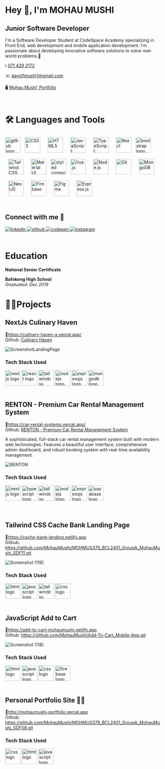 # Hey 👋, I'm MOHAU MUSHI

## Junior Software Developer

I'm a Software Developer Student at CodeSpace Academy specializing in Front End, web development and mobile application development. I'm passionate about developing innovative software solutions to solve real-world problems.🚀


📞 <a  target="_blank" href="tel:+27714292172">071 429 2172</a>  <br>

✉️ <a  target="_blank" href="mailto:david1mushi1@gmail.com">david1mushi1@gmail.com</a> <br>

🖥️ <a  target="_blank" href="https://mohaumushiportfolio.vercel.app/">Mohau Mushi' Portfolio</a> 

<br>

# 🛠️ Languages and Tools
<div align="left"> 
<img src="https://skillicons.dev/icons?i=github" height="50" alt="github logo"  />
<a href="https://www.w3schools.com/css/" target="_blank"><img style="margin: 10px" src="https://profilinator.rishav.dev/skills-assets/css3-original-wordmark.svg" alt="CSS3" height="50" /></a>  
<a href="https://en.wikipedia.org/wiki/HTML5" target="_blank"><img style="margin: 10px" src="https://profilinator.rishav.dev/skills-assets/html5-original-wordmark.svg" alt="HTML5" height="50" /></a>  
<a href="https://www.javascript.com/" target="_blank"><img style="margin: 10px" src="https://profilinator.rishav.dev/skills-assets/javascript-original.svg" alt="JavaScript" height="50" /></a>  
<a href="https://www.typescriptlang.org/" target="_blank"><img style="margin: 10px" src="https://profilinator.rishav.dev/skills-assets/typescript-original.svg" alt="TypeScript" height="50" /></a>  
<a href="https://reactjs.org/" target="_blank"><img style="margin: 10px" src="https://profilinator.rishav.dev/skills-assets/react-original-wordmark.svg" alt="React" height="50" /></a>  
<a href="https://getbootstrap.com/docs/3.4/javascript/" target="_blank"><img src="https://skillicons.dev/icons?i=bootstrap" height="50" alt="bootstrap logo"></a>  
<a href="https://www.tailwindcss.com/" target="_blank"><img style="margin: 10px" src="https://profilinator.rishav.dev/skills-assets/tailwindcss.svg" alt="Tailwind CSS" height="50" /></a>  
<a href="https://mui.com/" target="_blank"><img style="margin: 10px" src="https://profilinator.rishav.dev/skills-assets/mui.png" alt="Material UI" height="50" /></a>  
<a href="https://styled-components.com/" target="_blank"><img src="https://skillicons.dev/icons?i=styledcomponents" height="50" alt="styled components logo"></a>  
<a href="https://vuejs.org/" target="_blank"><img style="margin: 10px" src="https://profilinator.rishav.dev/skills-assets/vuejs-original-wordmark.svg" alt="Vue.js" height="50" /></a>  
<a href="https://nodejs.org/" target="_blank"><img style="margin: 10px" src="https://profilinator.rishav.dev/skills-assets/nodejs-original-wordmark.svg" alt="Node.js" height="50" /></a>  
<a href="https://github.com/" target="_blank"><img style="margin: 10px" src="https://profilinator.rishav.dev/skills-assets/git-scm-icon.svg" alt="Git" height="50" /></a>  
<a href="https://www.mongodb.com/" target="_blank"><img style="margin: 10px" src="https://profilinator.rishav.dev/skills-assets/mongodb-original-wordmark.svg" alt="MongoDB" height="50" /></a>  
<a href="https://nextjs.org/" target="_blank"><img style="margin: 10px" src="https://profilinator.rishav.dev/skills-assets/nextjs.png" alt="NextJS" height="50" /></a>  
<a href="https://firebase.google.com/" target="_blank"><img style="margin: 10px" src="https://profilinator.rishav.dev/skills-assets/firebase.png" alt="Firebase" height="50" /></a>  
<a href="https://www.figma.com/" target="_blank"><img style="margin: 10px" src="https://profilinator.rishav.dev/skills-assets/figma-icon.svg" alt="Figma" height="50" /></a>  
<a href="https://expressjs.com/" target="_blank"><img style="margin: 10px" src="https://profilinator.rishav.dev/skills-assets/express-original-wordmark.svg" alt="Express.js" height="50" /></a>  
</div>
<!-- <div align="left"> 
<img src="https://skillicons.dev/icons?i=css" height="50"" alt="css logo"  />
<img src="https://skillicons.dev/icons?i=html" height="50" alt="html logo"  />
<img src="https://skillicons.dev/icons?i=javascript" height="50" alt="javascript logo"  />
<img src="https://skillicons.dev/icons?i=typescript" height="50" alt="typescript logo"  />
<img src="https://skillicons.dev/icons?i=react" height="50" alt="react logo">
<img src="https://skillicons.dev/icons?i=bootstrap" height="50" alt="bootstrap logo">
<img src="https://skillicons.dev/icons?i=tailwind" height="50" alt="tailwindcss logo">
<img src="https://skillicons.dev/icons?i=mui" height="50" alt="mui logo">
<img src="https://skillicons.dev/icons?i=styledcomponents" height="50" alt="styled components logo">
<img src="https://skillicons.dev/icons?i=vue" height="50" alt="vuejs logo">
<img src="https://skillicons.dev/icons?i=nodejs" height="50" alt="nodejs logo">
<img src="https://skillicons.dev/icons?i=git" height="50" alt="git logo">
<img src="https://skillicons.dev/icons?i=mongodb" height="50" alt="mongodb logo">
<img src="https://skillicons.dev/icons?i=nextjs" height="50" alt="nextjs logo">
<img src="https://skillicons.dev/icons?i=firebase" height="50" alt="firebase logo">
<img src="https://skillicons.dev/icons?i=express" height="50" alt="expressjs logo">
</div> -->

</td><td valign="top" width="33%">

</td><td valign="top" width="33%">
<br>
  
## Connect with me 🤝 
<div align="left">

<a href="https://linkedin.com/in/mohau-mushi-894435253" target="_blank">
<img src=https://img.shields.io/badge/linkedin-%231E77B5.svg?&style=for-the-badge&logo=linkedin&logoColor=white alt=linkedin style="margin-bottom: 5px;" />
</a>
<a href="https://github.com/MohauMushi" target="_blank">
<img src=https://img.shields.io/badge/github-%2324292e.svg?&style=for-the-badge&logo=github&logoColor=white alt=github style="margin-bottom: 5px;" />
</a>
<a href="https://codepen.com/mohaumushi" target="_blank">
<img src=https://img.shields.io/badge/codepen-%23131417.svg?&style=for-the-badge&logo=codepen&logoColor=white alt=codepen style="margin-bottom: 5px;" />
</a>
<a href="https://instagram.com/_moha.u" target="_blank">
<img src=https://img.shields.io/badge/instagram-%23000000.svg?&style=for-the-badge&logo=instagram&logoColor=white alt=instagram style="margin-bottom: 5px;" />
</a>  
</div>  
  

<br/> 

# Education
**National Senior Certificate** <br>

**Bafokeng High School** <br>
*Graduated: Dec 2019* 
  

# 👨‍🎓Projects

## NextJs Culinary Haven
 🔗https://culinary-haven-a.vercel.app/ <br>
 Github: [Culinary Haven](https://github.com/zacharyschroder/ASE-GROUPA)
 
![ScreenshotLandingPage](https://github.com/user-attachments/assets/6bcec37e-c22e-4470-950a-d84ed6055421)


### Tech Stack Used
<div align="left">  
<img src="https://skillicons.dev/icons?i=nextjs" height="50" alt="nextjs logo">
<img src="https://skillicons.dev/icons?i=react" height="50" alt="react logo">
<img src="https://skillicons.dev/icons?i=tailwind" height="50" alt="tailwindcss logo">
<img src="https://skillicons.dev/icons?i=nodejs" height="50" alt="nodejs logo">
<img src="https://skillicons.dev/icons?i=express" height="50" alt="expressjs logo">
<img src="https://skillicons.dev/icons?i=mongodb" height="50" alt="mongodb logo">
</div>

<br>

## RENTON - Premium Car Rental Management System
 🔗https://car-rental-systems.vercel.app/ <br>
 Github: [RENTON - Premium Car Rental Management System](https://github.com/MohauMushi/CarRentalSystems)

 <p>A sophisticated, full-stack car rental management system built with modern web technologies. Features a beautiful user interface, comprehensive admin dashboard, and robust booking system with real-time availability management.</p>
 
![RENTON](https://github.com/user-attachments/assets/cc8201b5-9991-4b6d-a53b-56f9c80d715d)



### Tech Stack Used
<div align="left">  
<img src="https://skillicons.dev/icons?i=nextjs" height="50" alt="nextjs logo">
<img src="https://skillicons.dev/icons?i=typescript" height="50" alt="typescript logo">
<img src="https://skillicons.dev/icons?i=tailwind" height="50" alt="tailwindcss logo">
<img src="https://skillicons.dev/icons?i=nodejs" height="50" alt="nodejs logo">
<img src="https://skillicons.dev/icons?i=express" height="50" alt="expressjs logo">
<img src="https://skillicons.dev/icons?i=supabase" height="50" alt="supabase logo">
</div>

<br>
<br>

## Tailwind CSS Cache Bank Landing Page
 🔗https://cache-bank-landing.netlify.app <br>
 Github: https://github.com/MohauMushi/MOHMUS379_BCL2401_GroupA_MohauMushi_SDF11.git
 
![Screenshot (116)](https://github.com/MohauMushi/MohauMushi/assets/156682852/705a4a3e-ae78-4600-a8c3-723b21c36a1a)

### Tech Stack Used
<div align="left">  
<img src="https://skillicons.dev/icons?i=html" height="50" alt="html logo"  />
<img src="https://skillicons.dev/icons?i=javascript" height="50" alt="javascript logo"  />
<img src="https://skillicons.dev/icons?i=tailwind" height="50" alt="tailwindcss logo">
<img src="https://skillicons.dev/icons?i=css" height="50" alt="css logo"  />
</div>

<br>

## JavaScript Add to Cart
 🔗https://add-to-cart-mohaumushi.netlify.app <br>
 Github: https://github.com/MohauMushi/Add-To-Cart_Mobile-App.git
 
![Screenshot (118)](https://github.com/MohauMushi/MohauMushi/assets/156682852/3ac40e42-a74e-4683-9b0a-2f7888ce4682)
### Tech Stack Used
<div align="left">  
<img src="https://skillicons.dev/icons?i=html" height="50" alt="html logo"  />
<img src="https://skillicons.dev/icons?i=javascript" height="50" alt="javascript logo"  />
<img src="https://skillicons.dev/icons?i=css" height="50" alt="css logo"  />
<img src="https://skillicons.dev/icons?i=firebase" height="50" alt="firebase logo">

</div>

<br>

## Personal Portfolio Site 🙋‍♂️
🔗http://mohaumushi-portfolio.vercel.app <br>
Github: https://github.com/MohauMushi/MOHMUS379_BCL2401_GroupA_MohauMushi_SDF08.git

### Tech Stack Used
<div align="left">  
<img src="https://skillicons.dev/icons?i=css" height="50" alt="css logo"  />
<img src="https://skillicons.dev/icons?i=html" height="50" alt="html logo"  />
<img src="https://skillicons.dev/icons?i=javascript" height="50" alt="javascript logo"  />
</div>
</td><td valign="top" width="33%">

